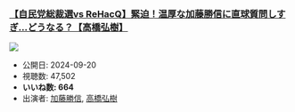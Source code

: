 ### [【自民党総裁選vs ReHacQ】緊迫！温厚な加藤勝信に直球質問しすぎ…どうなる？【高橋弘樹】](https://www.youtube.com/watch?v=blq_0abFoGA)
[![](https://img.youtube.com/vi/blq_0abFoGA/sddefault.jpg)](https://www.youtube.com/watch?v=blq_0abFoGA)
-   公開日: 2024-09-20
-   視聴数: 47,502
-   **いいね数: 664**
-   出演者: [加藤勝信](/rehacq_fan/people/加藤勝信 "wikilink"), [高橋弘樹](/rehacq_fan/people/高橋弘樹 "wikilink")
